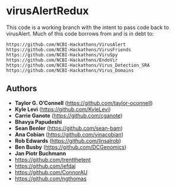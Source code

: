 # virusAlertRedux

This code is a working branch with the intent to pass code back to virusAlert.  Much of this code borrows from and is in debt to:

```
https://github.com/NCBI-Hackathons/VirusAlert
https://github.com/NCBI-Hackathons/VirusFriends
https://github.com/NCBI-Hackathons/ViruSpy
https://github.com/NCBI-Hackathons/EndoVir
https://github.com/NCBI-Hackathons/Virus_Detection_SRA
https://github.com/NCBI-Hackathons/Virus_Domains
```



## Authors

* **Taylor G. O’Connell** (https://github.com/taylor-oconnell)
* **Kyle Levi** (https://github.com/KyleLevi)
* **Carrie Ganote** (https://github.com/cganote)
* **Bhavya Papudeshi** 
* **Sean Benler** (https://github.com/sean-bam)
* **Ana Cobian** (https://github.com/yinacobian)
* **Rob Edwards** (https://github.com/linsalrob)
* **Ben Busby** (https://github.com/DCGenomics)
* **Jan Piotr Buchmann** 
* https://github.com/trentthetent
* https://github.com/jefdaj
* https://github.com/ConnorAU
* https://github.com/ngthomas
